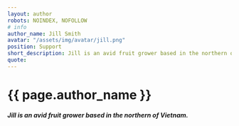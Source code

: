 ```yaml
---
layout: author
robots: NOINDEX, NOFOLLOW
# info
author_name: Jill Smith
avatar: "/assets/img/avatar/jill.png"
position: Support
short_description: Jill is an avid fruit grower based in the northern of Vietnam.
quote: 
---
```

<div class="w3-mobile">
    <h1>{{ page.author_name }}</h1>
    <h5>Jill is an avid fruit grower based in the northern of Vietnam.</h5>
</div>